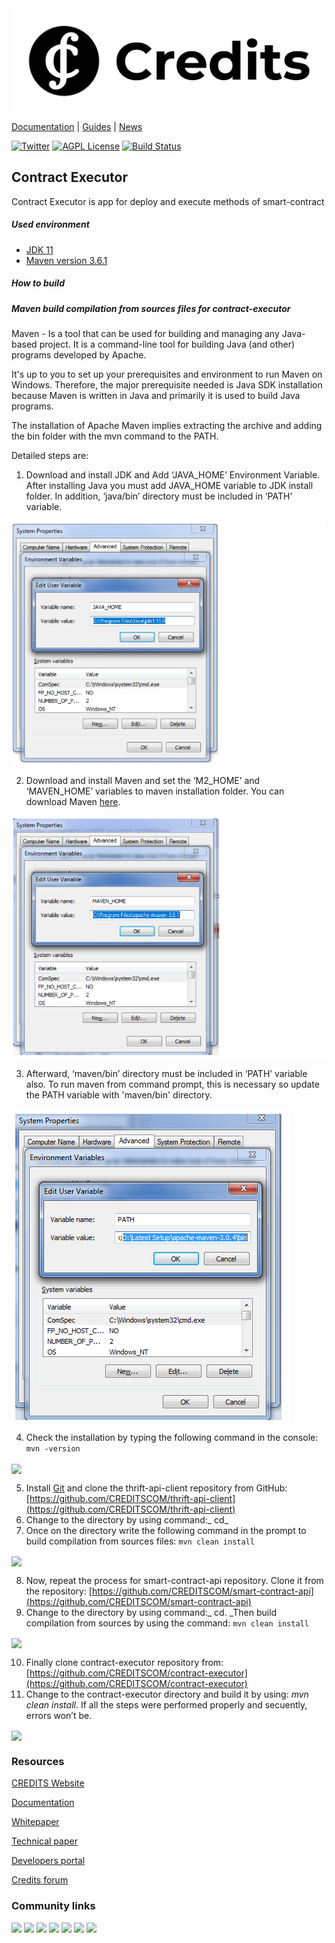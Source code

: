 <img src="https://raw.githubusercontent.com/CREDITSCOM/Documentation/master/Src/Logo_Credits_horizontal_black.png" align="center">

[Documentation](https://developers.credits.com/en/Articles/Platform) \|
[Guides](https://developers.credits.com/en/Articles/Guides) \|
[News](https://credits.com/en/Home/News)

[![Twitter](https://img.shields.io/twitter/follow/creditscom.svg?label=Follow&style=social)](https://twitter.com/intent/follow?screen_name=creditscom)
[![AGPL License](https://img.shields.io/github/license/CREDITSCOM/ewa.svg?color=green&style=plastic)](contract-executor/LICENSE)
[![Build Status](http://89.111.33.166:8080/buildStatus/icon?job=ewa&lastBuild)](http://89.111.33.166:8080/job/ewa//lastBuild/)

## Contract Executor
Contract Executor is app for deploy and execute methods of smart-contract


##### Used environment
- [JDK 11](https://openjdk.java.net/projects/jdk/11/)
- [Maven version 3.6.1](https://maven.apache.org/docs/3.6.1/release-notes.html) 

##### How to build
##### Maven build compilation from sources files for contract-executor

Maven - Is a tool that can be used for building and managing any Java-based project. It is a command-line tool for building Java (and other) programs developed by Apache.

It's up to you to set up your prerequisites and environment to run Maven on Windows. Therefore, the major prerequisite needed is Java SDK installation because Maven is written in Java and primarily it is used to build Java programs.

The installation of Apache Maven implies extracting the archive and adding the bin folder with the mvn command to the PATH.

Detailed steps are:



1. Download and install JDK and Add ‘JAVA_HOME’ Environment Variable. After installing Java you must add JAVA_HOME variable to JDK install folder. In addition, ‘java/bin’ directory must be included in ‘PATH’ variable.

    

<img src=".github/readme-images/ScreenJava1.jpg" align="center">


2. Download and install Maven and set the ‘M2_HOME’ and ‘MAVEN_HOME’ variables to maven installation folder. You can download Maven [here](https://maven.apache.org/download.cgi).

    

<img src=".github/readme-images/ScreenMaven1.png" align="center">



3. Afterward, ‘maven/bin’ directory must be included in ‘PATH’ variable also. To run maven from command prompt, this is necessary so update the PATH variable with 'maven/bin' directory. 

    

<img src=".github/readme-images/3.png" align="center">



4. Check the installation by typing the following command in the console:
``` mvn -version```

    
<img src=".github/readme-images/4.PNG" align="center">



5. Install [Git](https://git-scm.com/download/win) and clone the thrift-api-client repository from GitHub: [https://github.com/CREDITSCOM/thrift-api-client](https://github.com/CREDITSCOM/thrift-api-client)
6. Change to the directory by using command:_ cd_
7. Once on the directory write the following command in the prompt to build compilation from sources files: 
```mvn clean install```



<img src=".github/readme-images/5.PNG" align="center">


8. Now, repeat the process for smart-contract-api repository. Clone it from the repository: [https://github.com/CREDITSCOM/smart-contract-api](https://github.com/CREDITSCOM/smart-contract-api)
9. Change to the directory by using command:_ cd. _Then build compilation from sources by using the command: 
```mvn clean install```

<img src=".github/readme-images/6.PNG" align="center">


10. Finally clone contract-executor repository from: [https://github.com/CREDITSCOM/contract-executor](https://github.com/CREDITSCOM/contract-executor)
11. Change to the contract-executor directory and build it by using: _mvn clean install_. If all the steps were performed properly and secuently, errors won’t be.

    

<img src=".github/readme-images/7.png" align="center">

<h3>Resources</h3>

<a href="https://credits.com//">CREDITS Website</a>

<a href="https://github.com/CREDITSCOM/DOCUMENTATION">Documentation</a>

<a href="https://credits.com/Content/Docs/TechnicalWhitePaperCREDITSEng.pdf">Whitepaper</a>

<a href="https://credits.com/Content/Docs/TechnicalPaperENG.pdf">Technical paper</a>

<a href="https://developers.credits.com/">Developers portal</a>

<a href="http://forum.credits.com/">Credits forum</a>
<h3>Community links</h3>
   <a href="https://t.me/creditscom"><img src ="https://simpleicons.org/icons/telegram.svg" height=40 widht=40 ></a>
   <a href="https://twitter.com/creditscom"><img src ="https://simpleicons.org/icons/twitter.svg" height=40 widht=40 ></a>
   <a href="https://www.reddit.com/r/CreditsOfficial/"><img src ="https://simpleicons.org/icons/reddit.svg" height=40 widht=40></a> 
   <a href="https://medium.com/@credits"><img src="https://simpleicons.org/icons/medium.svg" height=40 widht=40></a>
   <a href="https://www.instagram.com/credits_com/"><img src="https://simpleicons.org/icons/facebook.svg" height=40 widht=40></a>
   <a href="https://www.facebook.com/creditscom"><img src="https://simpleicons.org/icons/instagram.svg" height=40 widht=40></a>
   <a href="https://www.youtube.com/channel/UC7kjX_jgauCqmf_a4fqLGOQ"><img src="https://simpleicons.org/icons/youtube.svg" height=40 widht=40></a>
